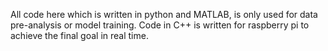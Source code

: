 All code here which is written in python and MATLAB, is only used for data pre-analysis or model training. Code in C++ is written for raspberry pi to achieve the final goal in real time.
